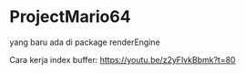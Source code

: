 # ProjectMario64

yang baru ada di package renderEngine

Cara kerja index buffer: https://youtu.be/z2yFlvkBbmk?t=80
